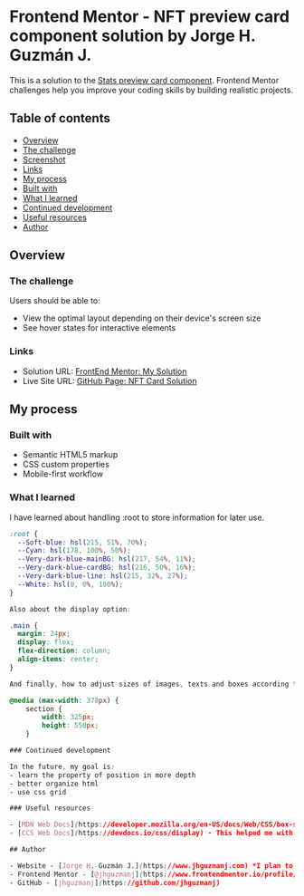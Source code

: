 # Frontend Mentor - NFT preview card component solution by Jorge H. Guzmán J.

This is a solution to the [Stats preview card component](https://www.frontendmentor.io/challenges/stats-preview-card-component-8JqbgoU62). Frontend Mentor challenges help you improve your coding skills by building realistic projects. 

## Table of contents

  - [Overview](#overview)
  - [The challenge](#the-challenge)
  - [Screenshot](#screenshot)
  - [Links](#links)
  - [My process](#my-process)
  - [Built with](#built-with)
  - [What I learned](#what-i-learned)
  - [Continued development](#continued-development)
  - [Useful resources](#useful-resources)
  - [Author](#author)

## Overview

### The challenge

Users should be able to:

- View the optimal layout depending on their device's screen size
- See hover states for interactive elements

### Links

- Solution URL: [FrontEnd Mentor: My Solution](https://www.frontendmentor.io/solutions/nft-preview-card-component-solution-by-jorge-h-guzmn-j-Fwax2nP7s)
- Live Site URL: [GitHub Page: NFT Card Solution](https://jhguzmanj.github.io/Challenge2/)

## My process

### Built with

- Semantic HTML5 markup
- CSS custom properties
- Mobile-first workflow

### What I learned

I have learned about handling :root to store information for later use.

```css
:root {
  --Soft-blue: hsl(215, 51%, 70%);
  --Cyan: hsl(178, 100%, 50%);
  --Very-dark-blue-mainBG: hsl(217, 54%, 11%);
  --Very-dark-blue-cardBG: hsl(216, 50%, 16%);
  --Very-dark-blue-line: hsl(215, 32%, 27%);
  --White: hsl(0, 0%, 100%);
}

Also about the display option:

.main {
  margin: 24px;
  display: flex;
  flex-direction: column;
  align-items: center;
}

And finally, how to adjust sizes of images, texts and boxes according to the size of the screen:

@media (max-width: 378px) {
    section {
        width: 325px;
        height: 550px;
    }

### Continued development

In the future, my goal is:
- learn the property of position in more depth
- better organize html
- use css grid

### Useful resources

- [MDN Web Docs](https://developer.mozilla.org/en-US/docs/Web/CSS/box-shadow) - This helped me with the box shadow property.
- [CCS Web Docs](https://devdocs.io/css/display) - This helped me with the display property.

## Author

- Website - [Jorge H. Guzmán J.](https://www.jhguzmanj.com) *I plan to create it later.*
- Frontend Mentor - [@jhguzmanj](https://www.frontendmentor.io/profile/jhguzmanj)
- GitHub - [jhguzmanj](https://github.com/jhguzmanj)